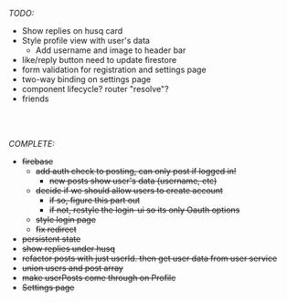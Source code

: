 *TODO:*


- Show replies on husq card
- Style profile view with user's data
    - Add username and image to header bar
- like/reply button need to update firestore
- form validation for registration and settings page
- two-way binding on settings page
- component lifecycle? router "resolve"?
- friends
<br>
<br>

*COMPLETE:*
- ~~firebase~~
    - ~~add auth check to posting, can only post if logged in!~~
        - ~~new posts show user's data (username, etc)~~
    - ~~decide if we should allow users to create account~~
        - ~~if so, figure this part out~~
        - ~~if not, restyle the login-ui so its only Oauth options~~
    - ~~style login page~~
    - ~~fix redirect~~
- ~~persistent state~~
- ~~show replies under husq~~ 
- ~~refactor posts with just userId. then get user data from user service~~
- ~~union users and post array~~
- ~~make userPosts come through on Profile~~
- ~~Settings page~~